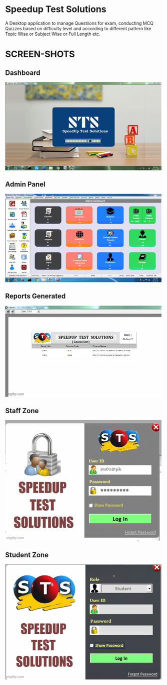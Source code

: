 # Speedup Test Solutions

A Desktop application to manage Questiions for exam, conducting MCQ Quizzes based on difficulty level and according to different pattern like Topic Wise or Subject Wise or Full Length etc.

# SCREEN-SHOTS

## Dashboard

<img src="Graphics/Dashboard.gif">

## Admin Panel

<img src="Graphics/Admin.gif">

## Reports Generated

<img src="Graphics/Report.gif">

## Staff Zone

<img src="Graphics/EMp.gif">

## Student Zone

<img src="Graphics/Student.gif">
